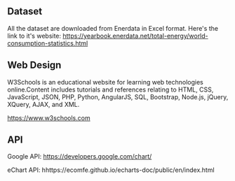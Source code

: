 ## Dataset
All the dataset are downloaded from Enerdata in Excel format. Here's the link to it's website:
https://yearbook.enerdata.net/total-energy/world-consumption-statistics.html

## Web Design
W3Schools is an educational website for learning web technologies online.Content includes tutorials and references relating to
HTML, CSS, JavaScript, JSON, PHP, Python, AngularJS, SQL, Bootstrap, Node.js, jQuery, XQuery, AJAX, and XML. 

https://www.w3schools.com

## API
Google API: https://developers.google.com/chart/

eChart API: hhttps://ecomfe.github.io/echarts-doc/public/en/index.html


